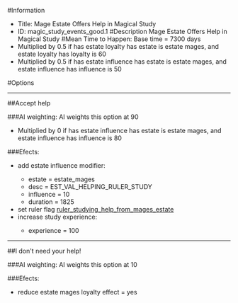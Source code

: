 #Information
 - Title: Mage Estate Offers Help in Magical Study
 - ID: magic_study_events_good.1
#Description
Mage Estate Offers Help in Magical Study
#Mean Time to Happen:
Base time = 7300 days
 - Multiplied by 0.5 if has estate loyalty has estate is estate mages, and estate loyalty has loyalty is 60
 - Multiplied by 0.5 if has estate influence has estate is estate mages, and estate influence has influence is 50

#Options

___
##Accept help

###AI weighting:
AI weights this option at 90
 - Multiplied by 0 if has estate influence has estate is estate mages, and estate influence has influence is 80


###Efects:<ul><li>add estate influence modifier:</li><ul><li>estate = estate_mages</li><li>desc = EST_VAL_HELPING_RULER_STUDY</li><li>influence = 10</li><li>duration = 1825</li></ul><li>set ruler flag [ruler_studying_help_from_mages_estate](../flags/ruler_studying_help_from_mages_estate.md)</li><li>increase study experience:</li><ul><li>experience = 100</li></ul></ul>

___
##I don't need your help!

###AI weighting:
AI weights this option at 10


###Efects:<ul><li>reduce estate mages loyalty effect = yes</li></ul>
